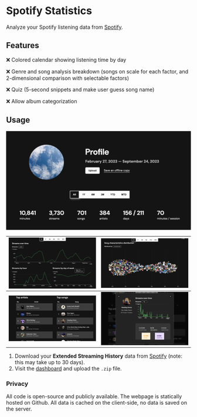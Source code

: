 # Spotify Statistics

Analyze your Spotify listening data from [Spotify](https://www.spotify.com/us/account/privacy/).

## Features

❌ Colored calendar showing listening time by day

❌ Genre and song analysis breakdown (songs on scale for each factor, and 2-dimensional comparison with selectable
factors)

❌ Quiz (5-second snippets and make user guess song name)

❌ Allow album categorization

## Usage

![](example/1.png)

| ![](example/2.png) | ![](example/3.png) |
|--------------------|--------------------|
| ![](example/4.png) | ![](example/5.png) |

1. Download your **Extended Streaming History** data from [Spotify](https://www.spotify.com/us/account/privacy/) (note:
   this may take up to 30 days).
2. Visit the [dashboard](https://chjus.github.io/SpotifyStatistics/) and upload the `.zip` file.

### Privacy

All code is open-source and publicly available. The webpage is statically hosted on Github. All data is cached on the
client-side,
no data is saved on the server. 